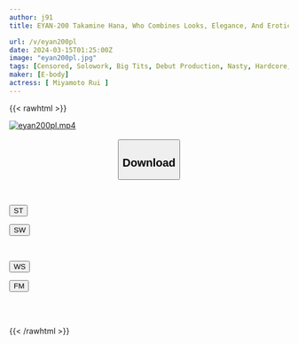 ```yaml
---
author: j91
title: EYAN-200 Takamine Hana, Who Combines Looks, Elegance, And Eroticism, Slim Conical G-cup Active Secretary To The Company President, Makes Her AV Debut Rui Miyamoto

url: /v/eyan200pl
date: 2024-03-15T01:25:00Z
image: "eyan200pl.jpg"
tags: [Censored, Solowork, Big Tits, Debut Production, Nasty, Hardcore, Breasts, Slender	]
maker: [E-body]
actress: [ Miyamoto Rui ]
---
```



{{< rawhtml >}}

<div class="video" data-videoid="XxkYl4V7x3FDOdd">
    <a href="javascript:;">
        <img src="/v/eyan200pl/eyan200pl.jpg" width="WIDTH" height="HEIGHT" alt="eyan200pl.mp4" loading="lazy">
    </a>
</div>

<script type="text/javascript" src="https://j91.asia/asset/on-demand-st.js"></script>

<br>
  <link rel="stylesheet" href="https://j91.asia/asset/bs5.css">
  
  <center>
  <button class="btn btn-primary" type="button" data-bs-toggle="collapse" data-bs-target=".multi-collapse" aria-expanded="false" aria-controls="multiCollapseExample1 multiCollapseExample2"><h2>Download</h2></button></center>
</p>
<div class="row">
  <div class="col">
    <div class="collapse multi-collapse" id="multiCollapseExample1">
      <div class="card card-body">
	      	      <br>
<div class="buttons">  
<p><a href="https://streamtape.to/v/XxkYl4V7x3FDOdd" target="_blank"><button class="btn-hover color-3"><i class="fa fa-download"></i> ST</button></a></p>
<p><a href="https://cdnwish.com/iccfjlbfm2u9" target="_blank"><button class="btn-hover color-2"><i class="fa fa-download"></i> SW</button></a></p></div>
    </div>
  </div>
</div>
  <div class="col">
    <div class="collapse multi-collapse" id="multiCollapseExample2">
      <div class="card card-body">
	      <br>
<div class="buttons">
<p><a href="javascript:;"><button class="btn-hover color-9"><i class="fa fa-download"></i> WS</button></a></p>
<p><a href="https://filemoon.sx/d/qnrpgjigm5gh"><button class="btn-hover color-8"><i class="fa fa-download"></i> FM</button></a></p></div>
<br><br>
      </div>
    </div>
  </div>
</div>

{{< /rawhtml >}}